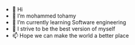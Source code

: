 - 👋 Hi
- 👀 I’m mohammed tohamy
- 🌱 I’m currently learning Software engineering
- 💞️ I strive to be the best version of myself
- 📫 Hope we can make the world a better place

<!---
mohammedtohamym/mohammedtohamym is a ✨ special ✨ repository because its `README.md` (this file) appears on your GitHub profile.
You can click the Preview link to take a look at your changes.
--->
